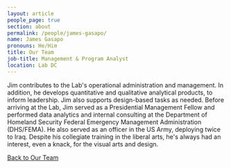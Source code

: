 ```yaml
---
layout: article
people_page: true
section: about
permalink: /people/james-gasapo/
name: James Gasapo
pronouns: He/Him
title: Our Team
job-title: Management & Program Analyst
location: Lab DC
---
```


Jim contributes to the Lab's operational administration and management. In addition, he develops quantitative and qualitative analytical products, to inform leadership. Jim also supports design-based tasks as needed. Before arriving at the Lab, Jim served as a Presidential Management Fellow and performed data analytics and internal consulting at the Department of Homeland Security Federal Emergency Management Administration (DHS/FEMA). He also served as an officer in the US Army, deploying twice to Iraq. Despite his collegiate training in the liberal arts, he's always had an interest, even a knack, for the visual arts and design. 

[Back to Our Team](../../about/meet/)
